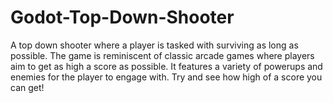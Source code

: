 # Godot-Top-Down-Shooter
A top down shooter where a player is tasked with surviving as long as possible. The game is reminiscent of classic arcade games where players aim to get as high a score as possible. It features a variety of powerups and enemies for the player to engage with. Try and see how high of a score you can get!
